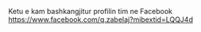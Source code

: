 Ketu e kam bashkangjitur profilin tim ne Facebook
https://www.facebook.com/q.zabelaj?mibextid=LQQJ4d 
